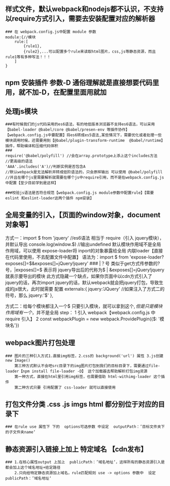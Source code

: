 
## 样式文件，默认webpack和nodejs都不认识，不支持以require方式引入，需要去安装配置对应的解析器
    ### 在 webpack.config.js中配置 module 参数
    module:{//模块
        rule:[
            {rule1},
            {rule2},...可以配置多个rule来读取html图片，css,js等静态资源，而且rule1等有多种写法！！！
        ]
    }

## npm 安装插件 参数-D  通俗理解就是直接想要代码里用，就不加-D，在配置里面用就加

## 处理js模块
    ###有时候我们的js代码采用的es6语法，有的地低版本浏览器不支持es6语法，可以采用【babel-loader @babel/core @babel/presen-env 等插件协作】【webpack.config.js中要配置】将es6转成es5语法,某些情况下，需要优化或者处理一些模块调用时候，还需要用到【@babel/plugin-transform-runtime  @babel/runtime】 插件，帮助编译和压缩代码体积
    ###
    require('@babel/polyfill') //会在array.prototype上添上这个includes方法
    //更高级的语法
    'AAA'.includes('A')//判断实例是否包含A 
    //默认webpack是无法解析并转成低阶语法的，只会原样输出 可以使用 @babel/polyfill
    //并且在哪个js里需要解析就需要在哪个js中require引用，而不是在webpack.config.js中配置【至少目前学到是这样】

    ###校验js语法是否符合规范【webpack.config.js module参数中配置rule】【需要 eslint 和eslint-loader这两个插件 npm安装】

## 全局变量的引入，【页面的window对象，document对象等】
方式一：import $ from 'jquery'  //es6语法  相当于 require（引入 jquery模块），并默认导出
console.log(window.$) //输出undefined  默认模块作用域不是全局作用域，可以使用 expose-loader将 inport的对象暴露给全局
内联loader【直接在代码里使用，不去配置文件中配置】 语法为：import $ from 'expose-loader?exposes[]=$&exposes[]=jQuery!jquery'
    ### |？号 类似于get方式传参数的?号，|exposes[]=$ 表示将 jquery导出后的代称为$ | &exposes[]=jQuery!jquery 就表示要导出的模块
    此方式隐藏一个缺点，如果你页面中以cdn方式引入了jquery的话，再次import jquery的话，默认webpack就会把jquery打包，导致生成的js很大，此时就需要
    配置
    externals:{
        jquery:'JQuery' //如果注入了方式二的符号，那么 jquery:'$'
    },

方式二：给每个模块都注入一个$ 只要引入模块，就可以拿到这个$,但是只是模块作用域有一个$，并不是全局
    step：  1 引入 webpack【webpack.config.js 中 require 引入】
            2 const webpackPlugin = new webpack.ProvidePlugin({$: '模块名'})

## webpack图片打包处理
    ### 图片的三种引入方式1.直接img标签，2.css的 background('url') 属性 3.js创建 new Image()
        第三种方式默认不会吧src目录下的img图片打包到我们的目标目录下，需要通过file-loader【npm install file-loader -D】 这个加载器去帮助解析打包img资源
        第一种方式，直接在html里引用img标签，也需要借助 html-withimg-loader 这个插件
        第二种方式只要 引用配置了 css-loader 就可以直接使用

## 打包文件分类  .css .js imgs html  都分别位于对应的目录下
    ### 在rule use 属性下 下的  options可选参数 中设定  outputPath：’目标文件夹下的子文件夹name‘

## 静态资源引入链接上加上 特定域名 【cdn发布】
    ### 1.在核心属性output 上加上  publicPath：’域名地址‘，这样所有的静态资源引入是都会加上这个域名地址+给定路径
        2.只向给特定静态资源加上域名，rule匹配规则 use -> options 参数中  设定 publicPath：’域名地址‘
    
